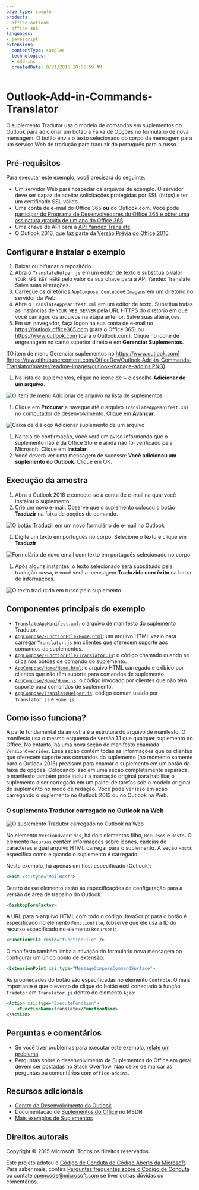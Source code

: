 ```yaml
---
page_type: sample
products:
- office-outlook
- office-365
languages:
- javascript
extensions:
  contentType: samples
  technologies:
  - Add-ins
  createdDate: 8/21/2015 10:55:59 AM
---
```

# Outlook-Add-in-Commands-Translator

O suplemento Tradutor usa o modelo de comandos em suplementos do Outlook para adicionar um botão à Faixa de Opções no formulário de nova mensagem. O botão envia o texto selecionado do corpo da mensagem para um serviço Web de tradução para traduzir do português para o russo.

## Pré-requisitos

Para executar este exemplo, você precisará do seguinte:

- Um servidor Web para hospedar os arquivos de exemplo. O servidor deve ser capaz de aceitar solicitações protegidas por SSL (https) e ter um certificado SSL válido.
- Uma conta de e-mail do Office 365 **ou** do Outlook.com. Você pode [participar do Programa de Desenvolvedores do Office 365 e obter uma assinatura gratuita de um ano do Office 365](https://aka.ms/devprogramsignup).
- Uma chave de API para a [API Yandex Translate](https://translate.yandex.com/developers).
- O Outlook 2016, que faz parte da [Versão Prévia do Office 2016](https://products.office.com/en-us/office-2016-preview).

## Configurar e instalar o exemplo

1. Baixar ou bifurcar o repositório.
1. Abra o `TranslateHelper.js` em um editor de texto e substitua o valor `YOUR API KEY HERE` pelo valor da sua chave para a API Yandex Translate. Salve suas alterações.
1. Carregue os diretórios `AppCompose`, `Conteúdo`e `Imagens` em um diretório no servidor da Web.
1. Abra o `TranslateAppManifest.xml` em um editor de texto. Substitua todas as instâncias de `YOUR_WEB_SERVER` pela URL HTTPS do diretório em que você carregou os arquivos na etapa anterior. Salve suas alterações.
1. Em um navegador, faça logon na sua conta de e-mail no https://outlook.office365.com (para o Office 365) ou https://www.outlook.com (para o Outlook.com). Clique no ícone de engrenagem no canto superior direito e em **Gerenciar Suplementos**.
    
  ![O item de menu Gerenciar suplementos no https://www.outlook.com](https://raw.githubusercontent.com/OfficeDev/Outlook-Add-in-Commands-Translator/master/readme-images/outlook-manage-addins.PNG)
    
1. Na lista de suplementos, clique no ícone de **+** e escolha **Adicionar de um arquivo**.

  ![O item de menu Adicionar de arquivo na lista de suplementos](https://raw.githubusercontent.com/OfficeDev/Outlook-Add-in-Commands-Translator/master/readme-images/addin-list.PNG)

1. Clique em **Procurar** e navegue até o arquivo `TranslateAppManifest.xml` no computador de desenvolvimento. Clique em **Avançar**.

  ![Caixa de diálogo Adicionar suplemento de um arquivo](https://raw.githubusercontent.com/OfficeDev/Outlook-Add-in-Commands-Translator/master/readme-images/browse-manifest.PNG)

1. Na tela de confirmação, você verá um aviso informando que o suplemento não é da Office Store e ainda não foi verificado pela Microsoft. Clique em **Instalar**.
1. Você deverá ver uma mensagem de sucesso: **Você adicionou um suplemento do Outlook**. Clique em OK.

## Execução da amostra ##

1. Abra o Outlook 2016 e conecte-se à conta de e-mail na qual você instalou o suplemento.
1. Crie um novo e-mail. Observe que o suplemento colocou o botão **Traduzir** na faixa de opções de comando.

  ![O botão Traduzir em um novo formulário de e-mail no Outlook](https://raw.githubusercontent.com/OfficeDev/Outlook-Add-in-Commands-Translator/master/readme-images/new-mail.PNG)

1. Digite um texto em português no corpo. Selecione o texto e clique em **Traduzir**.

  ![Formulário de novo email com texto em português selecionado no corpo](https://raw.githubusercontent.com/OfficeDev/Outlook-Add-in-Commands-Translator/master/readme-images/text-selected.PNG)

1. Após alguns instantes, o texto selecionado será substituído pela tradução russa, e você verá a mensagem **Traduzido com êxito** na barra de informações.

  ![O texto traduzido em russo pelo suplemento](https://raw.githubusercontent.com/OfficeDev/Outlook-Add-in-Commands-Translator/master/readme-images/text-translated.PNG)

## Componentes principais do exemplo

- [```TranslateAppManifest.xml```](TranslateAppManifest.xml): o arquivo de manifesto do suplemento Tradutor.
- [```AppCompose/FunctionFile/Home.html```](AppCompose/FunctionFile/Home.html): um arquivo HTML vazio para carregar `Translator.js` em clientes que oferecem suporte aos comandos de suplementos.
- [```AppCompose/FunctionFile/Translator.js```](AppCompose/FunctionFile/Translator.js): o código chamado quando se clica nos botões de comando do suplemento.
- [```AppCompose/Home/Home.html```](AppCompose/Home/Home.html): o arquivo HTML carregado e exibido por clientes que não têm suporte para comandos de suplemento.
- [```AppCompose/Home/Home.js```](AppCompose/Home/Home.js): o código invocado por clientes que não têm suporte para comandos de suplemento.
- [```AppCompose/TranslateHelper.js```](AppCompose/TranslateHelper.js): código comum usado por `Translator.js` e `Home.js`.

## Como isso funciona?

A parte fundamental da amostra é a estrutura do arquivo de manifesto. O manifesto usa o mesmo esquema de versão 1.1 que qualquer suplemento do Office. No entanto, há uma nova seção do manifesto chamada `VersionOverrides`. Essa seção contém todas as informações que os clientes que oferecem suporte aos comandos do suplemento (no momento somente para o Outlook 2016) precisam para chamar o suplemento em um botão da faixa de opções. Colocando isso em uma seção completamente separada, o manifesto também pode incluir a marcação original para habilitar o suplemento a ser carregado em um painel de tarefas sob o modelo original do suplemento no modo de redação. Você pode ver isso em ação carregando o suplemento no Outlook 2013 ou no Outlook na Web.

### O suplemento Tradutor carregado no Outlook na Web ###

![O suplemento Tradutor carregado no Outlook na Web](https://raw.githubusercontent.com/OfficeDev/Outlook-Add-in-Commands-Translator/master/readme-images/outlook-on-web.PNG)

No elemento `VersionOverrides`, há dois elementos filho, `Recursos` e `Hosts`. O elemento `Recursos` contém informações sobre ícones, cadeias de caracteres e qual arquivo HTML carregar para o suplemento. A seção `Hosts` especifica como e quando o suplemento é carregado.

Neste exemplo, há apenas um host especificado (Outlook):

```xml
<Host xsi:type="MailHost">
```
    
Dentro desse elemento estão as especificações de configuração para a versão de área de trabalho do Outlook:

```xml
<DesktopFormFactor>
```
    
A URL para o arquivo HTML com todo o código JavaScript para o botão é especificado no elemento `Functionfile`, (observe que ele usa a ID do recurso especificado no elemento `Recursos`):

```xml
<FunctionFile resid="functionFile" />
```
    
O manifesto também limita a ativação do formulário nova mensagem ao configurar um único ponto de extensão:

```xml
<ExtensionPoint xsi:type="MessageComposeCommandSurface">
```
    
As propriedades do botão são especificadas no elemento `Controle`. O mais importante é que o evento de clique do botão está conectado à função `Tradutor` em `Translator.js` dentro do elemento `Ação`:

```xml
<Action xsi:type="ExecuteFunction">
    <FunctionName>translate</FunctionName>
</Action>
```
    
## Perguntas e comentários

- Se você tiver problemas para executar este exemplo, [relate um problema](https://github.com/OfficeDev/Outlook-Add-in-Commands-Translator/issues).
- Perguntas sobre o desenvolvimento de Suplementos do Office em geral devem ser postadas no [Stack Overflow](http://stackoverflow.com/questions/tagged/office-addins). Não deixe de marcar as perguntas ou comentários com `office-addins`.

## Recursos adicionais

- [Centro de Desenvolvimento do Outlook](https://dev.outlook.com)
- Documentação de [Suplementos do Office](https://msdn.microsoft.com/library/office/jj220060.aspx) no MSDN
- [Mais exemplos de Suplementos](https://github.com/OfficeDev?utf8=%E2%9C%93&query=-Add-in)

## Direitos autorais

Copyright © 2015 Microsoft. Todos os direitos reservados.


Este projeto adotou o [Código de Conduta do Código Aberto da Microsoft](https://opensource.microsoft.com/codeofconduct/). Para saber mais, confira [Perguntas frequentes sobre o Código de Conduta](https://opensource.microsoft.com/codeofconduct/faq/) ou contate [opencode@microsoft.com](mailto:opencode@microsoft.com) se tiver outras dúvidas ou comentários.
